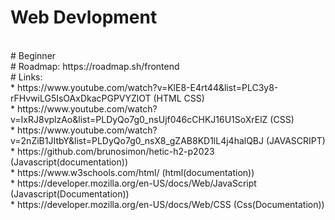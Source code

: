 # Web Devlopment
<br>
# Beginner<br/>
# Roadmap:
https://roadmap.sh/frontend <br/>
# Links:<br/>
* https://www.youtube.com/watch?v=KlE8-E4rt44&list=PLC3y8-rFHvwiLG5IsOAxDkacPGPVYZlOT (HTML CSS)<br/>
* https://www.youtube.com/watch?v=IxRJ8vplzAo&list=PLDyQo7g0_nsUjf046cCHKJ16U1SoXrElZ (CSS)<br/>
* https://www.youtube.com/watch?v=2nZiB1JItbY&list=PLDyQo7g0_nsX8_gZAB8KD1lL4j4halQBJ (JAVASCRIPT)<br/>
* https://github.com/brunosimon/hetic-h2-p2023 (Javascript(documentation))<br/>
* https://www.w3schools.com/html/ (html(documentation))<br/>
* https://developer.mozilla.org/en-US/docs/Web/JavaScript (Javascript(Documentation))<br/>
* https://developer.mozilla.org/en-US/docs/Web/CSS (Css(Documentation))
